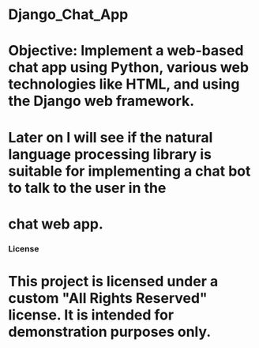 # Django_Chat_App

# Objective: Implement a web-based chat app using Python, various web technologies like HTML, and using the Django web framework.
# Later on I will see if the natural language processing library is suitable for implementing a chat bot to talk to the user in the 
# chat web app.

### License

# This project is licensed under a custom "All Rights Reserved" license. It is intended for demonstration purposes only.
